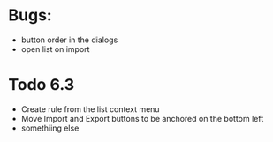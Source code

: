 # Bugs:

* button order in the dialogs
* open list on import

# Todo 6.3

* Create rule from the list context menu
* Move Import and Export buttons to be anchored on the bottom left
* somethiing else
